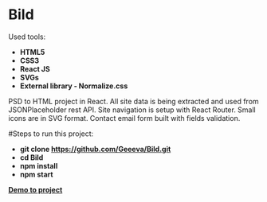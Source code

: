 
# Bild
Used tools:

- **HTML5**
- **CSS3**
- **React JS**
- **SVGs**
- **External library - Normalize.css** 

PSD to HTML project in React. All site data is being extracted and used from JSONPlaceholder rest API.
Site navigation is setup with React Router. Small icons are in SVG format. Contact email form built with fields validation.

#Steps to run this project:

- **git clone https://github.com/Geeeva/Bild.git**
- **cd Bild**
- **npm install**
- **npm start**

**[Demo to project](https://geeeva.github.io/Bild/)**

